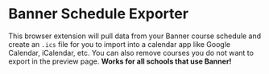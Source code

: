 # Banner Schedule Exporter

This browser extension will pull data from your Banner course schedule and create an `.ics` file for you to import into a calendar app like Google Calendar, iCalendar, etc. You can also remove courses you do not want to export in the preview page. **Works for all schools that use Banner!**
